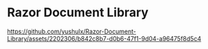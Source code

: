 # Razor Document Library

https://github.com/yushulx/Razor-Document-Library/assets/2202306/b842c8b7-d0b6-47f1-9d04-a96475f8d5c4


